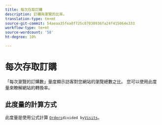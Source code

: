 ```yaml
---
title: 每次存取訂購
description: 訂購與瀏覽的比率。
translation-type: tm+mt
source-git-commit: 54aeaa35fea8f725c87030936fa24f415064e333
workflow-type: tm+mt
source-wordcount: '58'
ht-degree: 10%

---
```



# 每次存取訂購

「每次瀏覽的訂購數」量度顯示訪客對您網站的瀏覽總數之比。 您可以使用此度量來瞭解網站的轉換率。

## 此度量的計算方式

此度量是使用公式計算 [`Orders`](orders.md)` divided by `[`Visits`](visits.md)。
